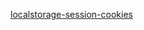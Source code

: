[localstorage-session-cookies](https://krishankantsinghal.medium.com/local-storage-vs-session-storage-vs-cookie-22655ff75a8)